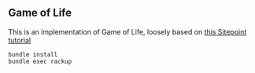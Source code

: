 ## Game of Life

This is an implementation of Game of Life, loosely based on [this Sitepoint tutorial](https://www.sitepoint.com/opal-ruby-browser-game-life/)

```
bundle install
bundle exec rackup
```
